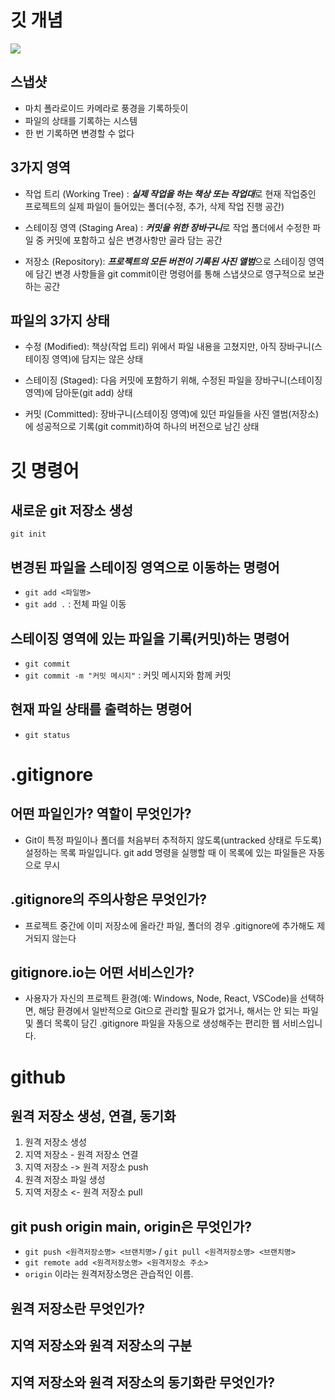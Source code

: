 # 깃 개념

![](https://encrypted-tbn0.gstatic.com/images?q=tbn:ANd9GcT2aRJR6dWUGsjhkUzKkGp-3787npBEJcJblg&s)

## 스냅샷
- 마치 폴라로이드 카메라로 풍경을 기록하듯이
- 파일의 상태를 기록하는 시스템
- 한 번 기록하면 변경할 수 없다

## 3가지 영역
- 작업 트리 (Working Tree) : ***실제 작업을 하는 책상 또는 작업대***로 현재 작업중인 프로젝트의 실제 파일이 들어있는 폴더(수정, 추가, 삭제 작업 진행 공간)

- 스테이징 영역 (Staging Area) : ***커밋을 위한 장바구니***로 작업 폴더에서 수정한 파일 중 커밋에 포함하고 싶은 변경사항만 골라 담는 공간

- 저장소 (Repository): ***프로젝트의 모든 버전이 기록된 사진 앨범***으로 스테이징 영역에 담긴 변경 사항들을 git commit이란 명령어를 통해 스냅샷으로 영구적으로 보관하는 공간

## 파일의 3가지 상태
- 수정 (Modified): 책상(작업 트리) 위에서 파일 내용을 고쳤지만, 아직 장바구니(스테이징 영역)에 담지는 않은 상태

- 스테이징 (Staged): 다음 커밋에 포함하기 위해, 수정된 파일을 장바구니(스테이징 영역)에 담아둔(git add) 상태

- 커밋 (Committed): 장바구니(스테이징 영역)에 있던 파일들을 사진 앨범(저장소)에 성공적으로 기록(git commit)하여 하나의 버전으로 남긴 상태 

# 깃 명령어

## 새로운 git 저장소 생성
`git init`

## 변경된 파일을 스테이징 영역으로 이동하는 명령어
- `git add <파일명>`
- `git add .` : 전체 파일 이동

## 스테이징 영역에 있는 파일을 기록(커밋)하는 명령어
- `git commit`
- `git commit -m "커밋 메시지"` : 커밋 메시지와 함께 커밋

## 현재 파일 상태를 출력하는 명령어
- `git status`

# .gitignore

## 어떤 파일인가? 역할이 무엇인가?
- Git이 특정 파일이나 폴더를 처음부터 추적하지 않도록(untracked 상태로 두도록) 설정하는 목록 파일입니다. git
     add 명령을 실행할 때 이 목록에 있는 파일들은 자동으로 무시

## .gitignore의 주의사항은 무엇인가?
- 프로젝트 중간에 이미 저장소에 올라간 파일, 폴더의 경우 .gitignore에 추가해도 제거되지 않는다

## gitignore.io는 어떤 서비스인가?
- 사용자가 자신의 프로젝트 환경(예: Windows, Node, React, VSCode)을 선택하면, 해당 환경에서 일반적으로 
     Git으로 관리할 필요가 없거나, 해서는 안 되는 파일 및 폴더 목록이 담긴 .gitignore 파일을 자동으로 생성해주는 편리한 웹
     서비스입니다.

# github

## 원격 저장소 생성, 연결, 동기화
1. 원격 저장소 생성
2. 지역 저장소 - 원격 저장소 연결
3. 지역 저장소 -> 원격 저장소 push
4. 원격 저장소 파일 생성
5. 지역 저장소 <- 원격 저장소 pull


## git push origin main, origin은 무엇인가?
- `git push <원격저장소명> <브랜치명>` / `git pull <원격저장소명> <브랜치명>`
- `git remote add <원격저장소명> <원격저장소 주소>`
- `origin` 이라는 원격저장소명은 관습적인 이름.

## 원격 저장소란 무엇인가?

## 지역 저장소와 원격 저장소의 구분

## 지역 저장소와 원격 저장소의 동기화란 무엇인가?
